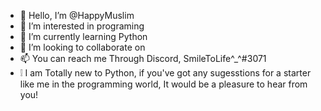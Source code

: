 - 👋 Hello, I’m @HappyMuslim
- 👀 I’m interested in programing 
- 🌱 I’m currently learning Python
- 💞️ I’m looking to collaborate on 
- 📫 You can reach me Through Discord, SmileToLife^_^#3071
- ❕ I am Totally new to Python, if you've got any sugesstions for a starter like me in the programming world, It would be a pleasure to hear from you!
<!---
HappyMuslim/HappyMuslim is a ✨ special ✨ repository because its `README.md` (this file) appears on your GitHub profile.
You can click the Preview link to take a look at your changes.
